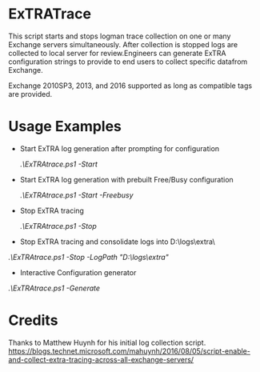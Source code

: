 # ExTRATrace
This script starts and stops logman trace collection on one or many Exchange servers simultaneously. After collection is stopped logs are collected to local server for review.Engineers can generate ExTRA configuration strings to provide to end users to collect specific datafrom Exchange.

Exchange 2010SP3, 2013, and 2016 supported as long as compatible tags are provided.

# Usage Examples

  - Start ExTRA log generation after prompting for configuration
  
    *.\ExTRAtrace.ps1 -Start*
    
  - Start ExTRA log generation with prebuilt Free/Busy configuration
  
    *.\ExTRAtrace.ps1 -Start -Freebusy*
    
  - Stop ExTRA tracing
  
    *.\ExTRAtrace.ps1 -Stop*
    
   - Stop ExTRA tracing and consolidate logs into D:\logs\extra\
   
   *.\ExTRAtrace.ps1 -Stop -LogPath "D:\logs\extra\"*
    
   - Interactive Configuration generator
   
   *.\ExTRAtrace.ps1 -Generate*

# Credits

Thanks to Matthew Huynh for his initial log collection script.
https://blogs.technet.microsoft.com/mahuynh/2016/08/05/script-enable-and-collect-extra-tracing-across-all-exchange-servers/

